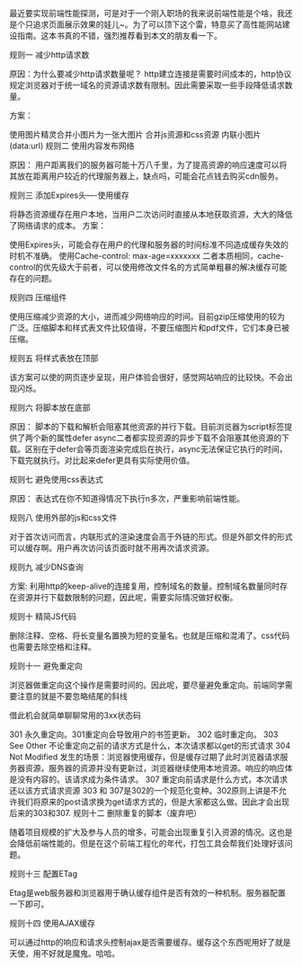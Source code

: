最近要实现前端性能探测，可是对于一个刚入职场的我来说前端性能是个啥，我还是个只追求页面展示效果的娃儿~。为了可以顶下这个雷，特意买了高性能网站建设指南。这本书真的不错，强烈推荐看到本文的朋友看一下。

规则一 减少http请求数

原因：为什么要减少http请求数量呢？ http建立连接是需要时间成本的，http协议规定浏览器对于统一域名的资源请求数有限制。因此需要采取一些手段降低请求数量。

方案：

使用图片精灵合并小图片为一张大图片
合并js资源和css资源
内联小图片(data:url)
规则二 使用内容发布网络

原因： 用户距离我们的服务器可能十万八千里，为了提高资源的响应速度可以将其放在距离用户较近的代理服务器上，缺点吗，可能会花点钱去购买cdn服务。

规则三 添加Expires头—-使用缓存

将静态资源缓存在用户本地，当用户二次访问时直接从本地获取资源，大大的降低了网络请求的成本。
方案：

使用Expires头，可能会存在用户的代理和服务器的时间标准不同造成缓存失效的时机不准确。
使用Cache-control: max-age=xxxxxxx
二者本质相同，cache-control的优先级大于前者，可以使用修改文件名的方式简单粗暴的解决缓存可能存在的问题。

规则四 压缩组件

使用压缩减少资源的大小，进而减少网络响应的时间。目前gzip压缩使用的较为广泛。压缩脚本和样式表文件比较值得，不要压缩图片和pdf文件，它们本身已被压缩。

规则五 将样式表放在顶部

该方案可以使的网页逐步呈现，用户体验会很好，感觉网站响应的比较快。不会出现闪烁。

规则六 将脚本放在底部

原因： 脚本的下载和解析会阻塞其他资源的并行下载。目前浏览器为script标签提供了两个新的属性defer async二者都实现资源的异步下载不会阻塞其他资源的下载。区别在于defer会等页面渲染完成后在执行，async无法保证它执行的时间，下载完就执行。对比起来defer更具有实际使用价值。

规则七 避免使用css表达式

原因： 表达式在你不知道得情况下执行n多次，严重影响前端性能。

规则八 使用外部的js和css文件

对于首次访问而言，内联形式的渲染速度会高于外链的形式。但是外部文件的形式可以缓存啊。用户再次访问该页面时就不用再次请求资源。

规则九 减少DNS查询

方案: 利用http的keep-alive的连接复用，控制域名的数量。控制域名数量同时存在资源并行下载数限制的问题，因此呢，需要实际情况做好权衡。

规则十 精简JS代码

删除注释、空格、将长变量名置换为短的变量名。也就是压缩和混淆了。css代码也需要去除空格和注释。

规则十一 避免重定向

浏览器做重定向这个操作是需要时间的。因此呢，要尽量避免重定向。前端同学需要注意的就是不要忽略结尾的斜线

借此机会就简单聊聊常用的3xx状态码

301 永久重定向。301重定向会导致用户的书签更新。
302 临时重定向。
303 See Other 不论重定向之前的请求方式是什么，本次请求都以get的形式请求
304 Not Modified 发生的场景：浏览器使用缓存，但是缓存过期了此时浏览器请求服务器资源，服务器的资源并没有更新过，浏览器继续使用本地资源。响应的响应体是没有内容的。该请求成为条件请求。
307 重定向前请求是什么方式，本次请求还以该方式请求资源
303 和 307是302的一个规范化变种。302原则上讲是不允许我们将原来的post请求换为get请求方式的，但是大家都这么做。因此才会出现后来的303和307.
规则十二 删除重复的脚本（废弃吧）

随着项目规模的扩大及参与人员的增多，可能会出现重复引入资源的情况。这也是会降低前端性能的。但是在这个前端工程化的年代，打包工具会帮我们处理好该问题。

规则十三 配置ETag

Etag是web服务器和浏览器用于确认缓存组件是否有效的一种机制。服务器配置一下即可。

规则十四 使用AJAX缓存

可以通过http的响应和请求头控制ajax是否需要缓存。缓存这个东西呢用好了就是天使，用不好就是魔鬼。哈哈。
